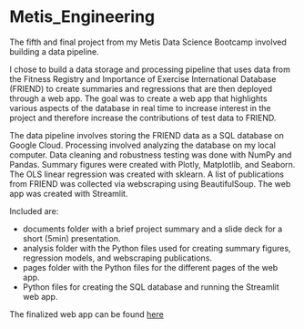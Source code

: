 # Metis_Engineering

The fifth and final project from my Metis Data Science Bootcamp involved building a data pipeline. 

I chose to build a data storage and processing pipeline that uses data from the Fitness Registry and Importance of Exercise International Database (FRIEND) to create summaries and regressions that are then deployed through a web app. The goal was to create a web app that highlights various aspects of the database in real time to increase interest in the project and therefore increase the contributions of test data to FRIEND.

The data pipeline involves storing the FRIEND data as a SQL database on Google Cloud. Processing involved analyzing the database on my local computer. Data cleaning and robustness testing was done with NumPy and Pandas. Summary figures were created with Plotly, Matplotlib, and Seaborn. The OLS linear regression was created with sklearn. A list of publications from FRIEND was collected via webscraping using BeautifulSoup. The web app was created with Streamlit. 

Included are:
- documents folder with a brief project summary and a slide deck for a short (5min) presentation.
- analysis folder with the Python files used for creating summary figures, regression models, and webscraping publications.
- pages folder with the Python files for the different pages of the web app.
- Python files for creating the SQL database and running the Streamlit web app.

The finalized web app can be found [here](https://share.streamlit.io/jimpeterman/metis_engineering/main/app.py)
